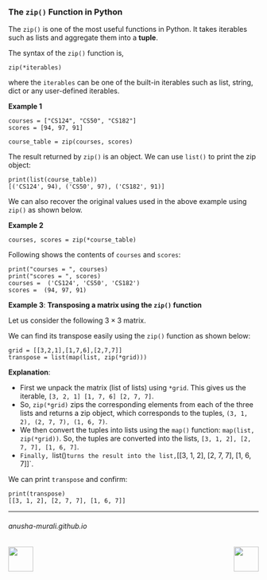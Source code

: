 ### The `zip()` Function in Python

The `zip()` is one of the most useful functions in Python. It takes iterables such as lists and aggregate them into a **tuple**.

The syntax of the `zip()` function is,
```
zip(*iterables)
```
where the `iterables` can be one of the built-in iterables such as list, string, dict or any user-defined iterables.

**Example 1**
```
courses = ["CS124", "CS50", "CS182"]
scores = [94, 97, 91]

course_table = zip(courses, scores)
```
The result returned by `zip()` is an object. We can use `list()` to print the zip object:
```
print(list(course_table))
[('CS124', 94), ('CS50', 97), ('CS182', 91)]
```

We can also recover the original values used in the above example using `zip()` as shown below.

**Example 2**
```
courses, scores = zip(*course_table)
```
Following shows the contents of `courses` and `scores`:
```
print("courses = ", courses)
print("scores = ", scores)
courses =  ('CS124', 'CS50', 'CS182')
scores =  (94, 97, 91)
```

**Example 3**: **Transposing a matrix using the `zip()` function**

Let us consider the following $3 \times 3$ matrix.


We can find its transpose easily using the `zip()` function as shown below:

```
grid = [[3,2,1],[1,7,6],[2,7,7]]
transpose = list(map(list, zip(*grid)))
```
**Explanation**: 
- First we unpack the matrix (list of lists) using `*grid`. This gives us the iterable, `[3, 2, 1] [1, 7, 6] [2, 7, 7]`.
- So, `zip(*grid)` zips the corresponding elements from each of the three lists and returns a zip object, which corresponds to the tuples, `(3, 1, 2), (2, 7, 7), (1, 6, 7)`.
- We then convert the tuples into lists using the `map()` function: `map(list, zip(*grid))`. So, the tuples are converted into the lists, `[3, 1, 2], [2, 7, 7], [1, 6, 7]`.
- `Finally, `list()` turns the result into the list, `[[3, 1, 2], [2, 7, 7], [1, 6, 7]]`.

We can print `transpose` and confirm:
```
print(transpose)
[[3, 1, 2], [2, 7, 7], [1, 6, 7]]
```
* * *
###### anusha-murali.github.io


<img src="https://github.com/anusha-murali/anusha-murali.github.io/assets/111596338/639243aa-2857-4595-a65a-7852762bb002" width="50" height="50" align="left">

[<img src="https://github.com/user-attachments/assets/989cfb30-4fb8-40f8-a812-8a054869aa32" width="50" height="50" align="right">](../index.md)
